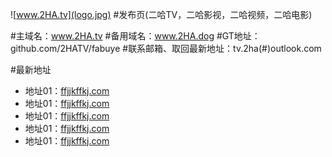 ![www.2HA.tv](logo.jpg)
#发布页(二哈TV，二哈影视，二哈视频，二哈电影)

#主域名：www.2HA.tv
#备用域名：www.2HA.dog
#GT地址：github.com/2HATV/fabuye
#联系邮箱、取回最新地址：tv.2ha(#)outlook.com

#最新地址
* 地址01：[ffjjkffkj.com](http://fgrhhhj.org/)
* 地址01：[ffjjkffkj.com](http://fgrhhhj.org/)
* 地址01：[ffjjkffkj.com](http://fgrhhhj.org/)
* 地址01：[ffjjkffkj.com](http://fgrhhhj.org/)
* 地址01：[ffjjkffkj.com](http://fgrhhhj.org/)

